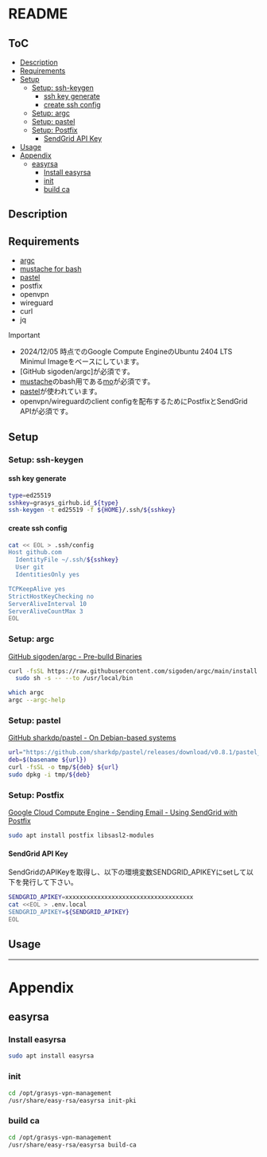 # README

## ToC

<!-- mtoc-start -->

- [Description](#description)
- [Requirements](#requirements)
- [Setup](#setup)
  - [Setup: ssh-keygen](#setup-ssh-keygen)
    - [ssh key generate](#ssh-key-generate)
    - [create ssh config](#create-ssh-config)
  - [Setup: argc](#setup-argc)
  - [Setup: pastel](#setup-pastel)
  - [Setup: Postfix](#setup-postfix)
    - [SendGrid API Key](#sendgrid-api-key)
- [Usage](#usage)
- [Appendix](#appendix)
  - [easyrsa](#easyrsa)
    - [Install easyrsa](#install-easyrsa)
    - [init](#init)
    - [build ca](#build-ca)

<!-- mtoc-end -->

## Description

## Requirements

- [argc](https://github.com/sigoden/argc)
- [mustache for bash](https://github.com/tests-always-included/mo)
- [pastel](https://github.com/sharkdp/pastel)
- postfix
- openvpn
- wireguard
- curl
- jq

> [!IMPORTANT]
>
> - 2024/12/05 時点でのGoogle Compute EngineのUbuntu 2404 LTS Minimul Imageをベースにしています。
> - [GitHub sigoden/argc]が必須です。
> - [mustache](https://mustache.github.io/)のbash用である[mo](https://github.com/tests-always-included/mo)が必須です。
> - [pastel](https://github.com/sharkdp/pastel)が使われています。
> - openvpn/wireguardのclient configを配布するためにPostfixとSendGrid APIが必須です。

## Setup

### Setup: ssh-keygen

#### ssh key generate

```bash
type=ed25519
sshkey=grasys_girhub.id_${type}
ssh-keygen -t ed25519 -f ${HOME}/.ssh/${sshkey}
```

#### create ssh config

```bash
cat << EOL > .ssh/config
Host github.com
  IdentityFile ~/.ssh/${sshkey}
  User git
  IdentitiesOnly yes

TCPKeepAlive yes
StrictHostKeyChecking no
ServerAliveInterval 10
ServerAliveCountMax 3
EOL
```

### Setup: argc

[GitHub sigoden/argc - Pre-bulld Binaries](https://github.com/sigoden/argc?tab=readme-ov-file#pre-built-binaries)

```bash
curl -fsSL https://raw.githubusercontent.com/sigoden/argc/main/install.sh | \
  sudo sh -s -- --to /usr/local/bin
```

```bash
which argc
argc --argc-help
```

### Setup: pastel

[GitHub sharkdp/pastel - On Debian-based systems](https://github.com/sharkdp/pastel?tab=readme-ov-file#on-debian-based-systems)

```bash
url="https://github.com/sharkdp/pastel/releases/download/v0.8.1/pastel_0.8.1_amd64.deb"
deb=$(basename ${url})
curl -fsSL -o tmp/${deb} ${url}
sudo dpkg -i tmp/${deb}
```

### Setup: Postfix

[Google Cloud Compute Engine - Sending Email - Using SendGrid with Postfix](https://cloud.google.com/compute/docs/tutorials/sending-mail/using-sendgrid?hl=ja)

```bash
sudo apt install postfix libsasl2-modules
```

#### SendGrid API Key

SendGridのAPIKeyを取得し、以下の環境変数SENDGRID_APIKEYにsetして以下を発行して下さい。

```bash
SENDGRID_APIKEY=xxxxxxxxxxxxxxxxxxxxxxxxxxxxxxxxxxxx
cat <<EOL > .env.local
SENDGRID_APIKEY=${SENDGRID_APIKEY}
EOL
```

## Usage

---

# Appendix

## easyrsa

### Install easyrsa

```bash
sudo apt install easyrsa
```

### init

```bash
cd /opt/grasys-vpn-management
/usr/share/easy-rsa/easyrsa init-pki
```

### build ca

```bash
cd /opt/grasys-vpn-management
/usr/share/easy-rsa/easyrsa build-ca
```
